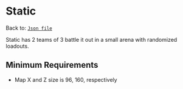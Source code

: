 # Static
Back to: [`Json file`](/docs/json.md)

Static has 2 teams of 3 battle it out in a small arena with randomized loadouts.

## Minimum Requirements
- Map X and Z size is 96, 160, respectively